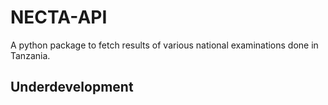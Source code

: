 # NECTA-API
A python package to fetch results of various national examinations done in Tanzania.

## Underdevelopment
